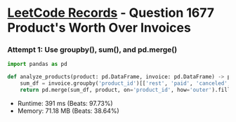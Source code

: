 # [LeetCode Records](../../README.md) - Question 1677 Product's Worth Over Invoices

### Attempt 1: Use groupby(), sum(), and pd.merge()
```py
import pandas as pd

def analyze_products(product: pd.DataFrame, invoice: pd.DataFrame) -> pd.DataFrame:
    sum_df = invoice.groupby('product_id')[['rest', 'paid', 'canceled', 'refunded']].sum().reset_index()
    return pd.merge(sum_df, product, on='product_id', how='outer').fillna(0)[['name', 'rest', 'paid', 'canceled', 'refunded']].sort_values('name')
```
- Runtime: 391 ms (Beats: 97.73%)
- Memory: 71.18 MB (Beats: 38.64%)

<br>

